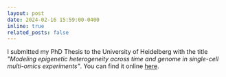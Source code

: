 ```yaml
---
layout: post
date: 2024-02-16 15:59:00-0400
inline: true
related_posts: false
---
```


I submitted my PhD Thesis to the University of Heidelberg with the title _"Modeling epigenetic heterogeneity across time and genome in single-cell multi-omics experiments"_. You can find it online [here](https://archiv.ub.uni-heidelberg.de/volltextserver/34849/).
